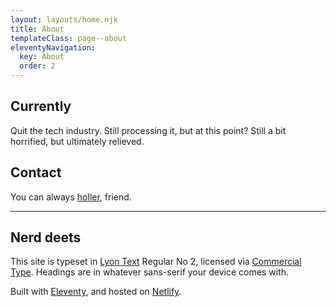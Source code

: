 ```yaml
---
layout: layouts/home.njk
title: About
templateClass: page--about
eleventyNavigation:
  key: About
  order: 2
---
```


<div class="text">

## Currently
Quit the tech industry. Still processing it, but at this point? Still a bit horrified, but ultimately relieved.

## Contact
You can always [holler](mailto:holler@mmmart.in), friend.

---

## Nerd deets
This site is typeset in [Lyon Text](https://commercialtype.com/catalog/lyon_text) Regular No 2, licensed via [Commercial Type](https://commercialtype.com/). Headings are in whatever sans-serif your device comes with.

Built with [Eleventy](https://www.11ty.dev/), and hosted on [Netlify](https://www.netlify.com/).

</div>
